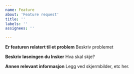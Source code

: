 ```yaml
---
name: Feature
about: 'Feature request'
title: ''
labels: ''
assignees: ''

---
```


**Er featuren relatert til et problem**
Beskriv problemet

**Beskriv løsningen du lnsker**
Hva skal skje?

**Annen relevant informasjon**
Legg ved skjermbilder, etc her.
